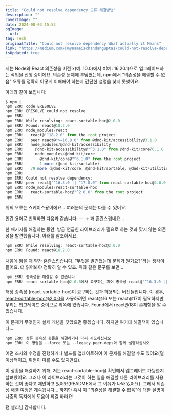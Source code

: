 ```yaml
---
title: "Could not resolve dependency 오류 해결방법"
description: ""
coverImage: ""
date: 2024-08-03 15:53
ogImage:
  url:
tag: Tech
originalTitle: "Could not resolve dependency What actually it Means"
link: "https://medium.com/@mynameischandangupta1/could-not-resolve-dependency-what-actually-it-means-b00c898cc7fb"
isUpdated: true
---
```


저는 Node와 React 의존성을 버전 x(예: 10.0)에서 X(예: 16.20.1)으로 업그레이드하는 작업을 진행 중이에요. 의존성 문제에 부딪혔는데, npm에서 "의존성을 해결할 수 없음" 오류를 정확히 어떻게 이해해야 하는지 간단한 설명을 찾지 못했어요.

아래와 같이 보입니다:

```js
$ npm i
npm ERR! code ERESOLVE
npm ERR! ERESOLVE could not resolve
npm ERR!
npm ERR! While resolving: react-sortable-hoc@2.0.0
npm ERR! Found: react@18.2.0
npm ERR! node_modules/react
npm ERR!   react@"^18.2.0" from the root project
npm ERR!   peer react@">=16.8.0" from @dnd-kit/accessibility@3.1.0
npm ERR!   node_modules/@dnd-kit/accessibility
npm ERR!     @dnd-kit/accessibility@"^3.1.0" from @dnd-kit/core@6.1.0
npm ERR!     node_modules/@dnd-kit/core
npm ERR!       @dnd-kit/core@"^6.1.0" from the root project
npm ERR!       1 more (@dnd-kit/sortable)
npm ERR!   79 more (@dnd-kit/core, @dnd-kit/sortable, @dnd-kit/utilities, ...)
npm ERR!
npm ERR! Could not resolve dependency:
npm ERR! peer react@"^16.3.0 || ^17.0.0" from react-sortable-hoc@2.0.0
npm ERR! node_modules/react-sortable-hoc
npm ERR!   react-sortable-hoc@"^2.0.0" from the root project
npm ERR!
```

위의 오류는 쇼케이스용이에요... 여러분의 문제는 다를 수 있어요.

<!-- seedividend - 사각형 -->

<ins class="adsbygoogle"
     style="display:block"
     data-ad-client="ca-pub-4877378276818686"
     data-ad-slot="1898504329"
     data-ad-format="auto"
     data-full-width-responsive="true"></ins>

<script>
     (adsbygoogle = window.adsbygoogle || []).push({});
</script>

인간 용어로 번역하면 다음과 같습니다: — → 꽤 혼란스럽네요…

한 패키지를 해결하는 동안, 방금 언급한 라이브러리가 필요로 하는 것과 맞지 않는 의존성을 발견했습니다. 아래를 참조하세요.

```js
npm ERR! While resolving: react-sortable-hoc@2.0.0
npm ERR! Found: react@18.2.0
```

처음에 읽을 때 약간 혼란스럽습니다. “무엇을 발견했는데 문제가 뭔가요?”라는 생각이 들어요. 더 읽어봐야 정확히 알 수 있죠. 위와 같은 문구를 보면…

<!-- seedividend - 사각형 -->

<ins class="adsbygoogle"
     style="display:block"
     data-ad-client="ca-pub-4877378276818686"
     data-ad-slot="1898504329"
     data-ad-format="auto"
     data-full-width-responsive="true"></ins>

<script>
     (adsbygoogle = window.adsbygoogle || []).push({});
</script>

```js
npm ERR! 종속성을 해결할 수 없습니다:
npm ERR! react-sortable-hoc@2.0.0에서 요구하는 피어 종속성 react@"^16.3.0 || ^17.0.0"
```

해당 종속성 (react-sortable-hoc)이 요구하는 것과 허용되는 버전들입니다. 이 경우, react-sortable-hoc@2.0.0을 사용하려면 react@16 또는 react@17이 필요하지만, 우리는 업그레이드 중이므로 위쪽에 있습니다. Found에서 react@18이 존재함을 알 수 있습니다.

이 문제가 무엇인지 실제 개념을 찾았으면 좋겠습니다. 하지만 여기에 해결책이 있습니다....

```js
npm ERR! 상류 종속성 충돌을 해결하거나 다시 시도하십시오
npm ERR! 이 명령을 --force 또는 --legacy-peer-deps와 함께 실행하십시오
```

<!-- seedividend - 사각형 -->

<ins class="adsbygoogle"
     style="display:block"
     data-ad-client="ca-pub-4877378276818686"
     data-ad-slot="1898504329"
     data-ad-format="auto"
     data-full-width-responsive="true"></ins>

<script>
     (adsbygoogle = window.adsbygoogle || []).push({});
</script>

어떤 조사와 수정을 진행하거나 빌드를 업데이트하여 이 문제를 해결할 수도 있어요(덜 이상적이고, 위험이 따를 수도 있지만요).

이 상황을 해결하기 위해, 저는 react-sortable-hoc을 확인해서 업그레이드 가능한지 살펴봤어요. 그러나 이 라이브러리는 그것이 하는 일을 해결할 다른 라이브러리를 사용하는 것이 좋다고 제안하고 있어요(README에서 그 이유가 나와 있어요). 그래서 의존성 해결 여정은 계속됩니다... 하지만 혹시 이 "의존성을 해결할 수 없음"에 대한 설명이 나중의 독자에게 도움이 되길 바라요!

팸 셀리님 감사합니다.
